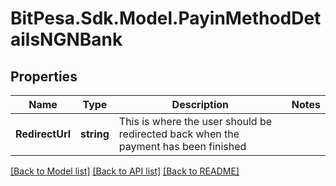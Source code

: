 # BitPesa.Sdk.Model.PayinMethodDetailsNGNBank
## Properties

Name | Type | Description | Notes
------------ | ------------- | ------------- | -------------
**RedirectUrl** | **string** | This is where the user should be redirected back when the payment has been finished | 

[[Back to Model list]](../README.md#documentation-for-models) [[Back to API list]](../README.md#documentation-for-api-endpoints) [[Back to README]](../README.md)

